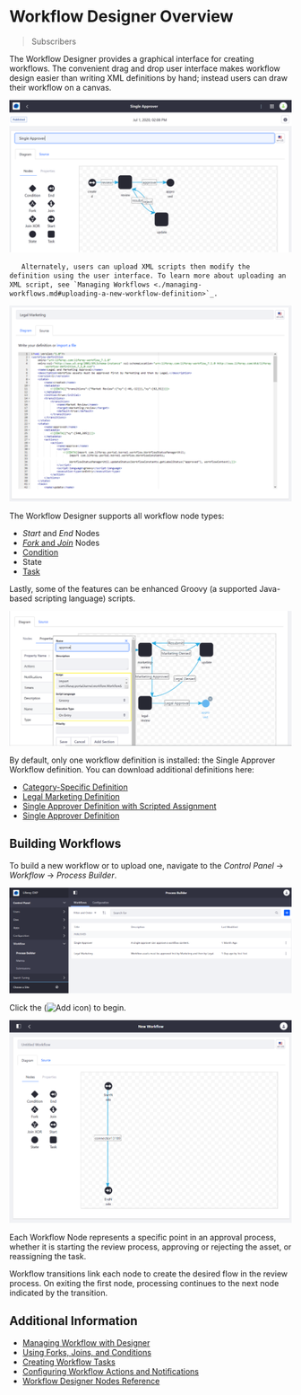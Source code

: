 # Workflow Designer Overview

> Subscribers

The Workflow Designer provides a graphical interface for creating workflows. The convenient drag and drop user interface makes workflow design easier than writing XML definitions by hand; instead users can draw their workflow on a canvas.

![Users can drag and drop nodes on the Canvas.](./workflow-designer-overview/images/04.png)

```tip::
   Alternately, users can upload XML scripts then modify the definition using the user interface. To learn more about uploading an XML script, see `Managing Workflows <./managing-workflows.md#uploading-a-new-workflow-definition>`_.
```

![Use the Source tab to upload an XML file.](./workflow-designer-overview/images/03.png)

The Workflow Designer supports all workflow node types:

* _Start_ and _End_ Nodes
* [_Fork_ and _Join_](./workflow-designer/using-forks-joins-and-conditions.md) Nodes
* [Condition](./workflow-designer/using-forks-joins-and-conditions.md)
* State
* [Task](./workflow-designer/creating-workflow-tasks.md)

 Lastly, some of the features can be enhanced Groovy (a supported Java-based scripting language) scripts.

![Users can add a Groovy script to their workflow nodes.](./workflow-designer-overview/images/05.png)

By default, only one workflow definition is installed: the Single Approver Workflow definition. You can download additional definitions here:

* [Category-Specific Definition](./workflow-designer-overview/category-specific-definition.xml)
* [Legal Marketing Definition](./workflow-designer-overview/legal-marketing-definition.xml)
* [Single Approver Definition with Scripted Assignment](./workflow-designer-overview/single-approver-definition-scripted-assignment.xml)
* [Single Approver Definition](./workflow-designer-overview/single-approver-definition.xml)

## Building Workflows

To build a new workflow or to upload one, navigate to the _Control Panel_ &rarr; _Workflow_ &rarr; _Process Builder_.

![Navigate to the Workflow > Process Builder to manage workflows.](./workflow-designer-overview/images/01.png)

Click the (![Add icon](../../../images/icon-add.png)) to begin.

![Use the intuitive drag and drop to build a workflow.](./workflow-designer-overview/images/02.png)

Each Workflow Node represents a specific point in an approval process, whether it is starting the review process, approving or rejecting the asset, or reassigning the task.

Workflow transitions link each node to create the desired flow in the review process. On exiting the first node, processing continues to the next node indicated by the transition.

## Additional Information

* [Managing Workflow with Designer](./workflow-designer/managing-workflow-with-designer.md)
* [Using Forks, Joins, and Conditions](./workflow-designer/using-forks-joins-and-conditions.md)
* [Creating Workflow Tasks](./workflow-designer/creating-workflow-tasks.md)
* [Configuring Workflow Actions and Notifications](./workflow-designer/configuring-workflow-actions-and-notifications.md)
* [Workflow Designer Nodes Reference](./workflow-designer/workflow-designer-nodes-reference.md)
